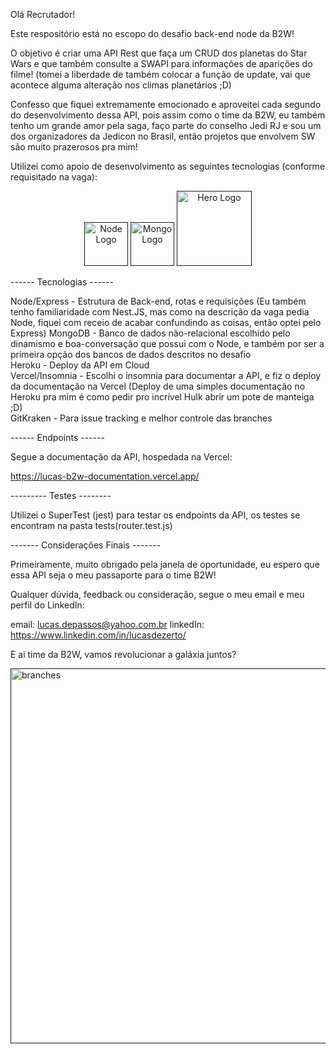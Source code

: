 Olá Recrutador!

Este respositório está no escopo do desafio back-end node da B2W!

O objetivo é criar uma API Rest que faça um CRUD dos planetas do Star Wars e que também consulte a SWAPI para informações de aparições do filme! (tomei a liberdade de também colocar a função de update, vai que acontece alguma alteração nos climas planetários ;D)

Confesso que fiquei extremamente emocionado e aproveitei cada segundo do desenvolvimento dessa API, pois assim como o time da B2W, eu também tenho um grande amor pela saga, faço parte do conselho Jedi RJ e sou um dos organizadores da Jedicon no Brasil, então projetos que envolvem SW são muito prazerosos pra mim!

Utilizei como apoio de desenvolvimento as seguintes tecnologias (conforme requisitado na vaga):

<p align="center"> 
  <a href="" target="blank"><img src="https://img.icons8.com/color/452/nodejs.png" width="70" alt="Node Logo" /></a>
  <a href="" target="blank"><img src="https://siga0984.files.wordpress.com/2019/11/mongodb-logo.png" width="70" alt="Mongo Logo" /></a>
  <a href="" target="blank"><img src="https://seekvectorlogo.net/wp-content/uploads/2018/12/heroku-vector-logo.png" width="120" alt="Hero Logo" /></a>  
</p>

[circleci-image]: https://img.shields.io/circleci/build/github/nestjs/nest/master?token=abc123def456
[circleci-url]: https://circleci.com/gh/nestjs/nest


------ Tecnologias ------

Node/Express - Estrutura de Back-end, rotas e requisições (Eu também tenho familiaridade com Nest.JS, mas como na descrição da vaga pedia Node, fiquei com receio de acabar confundindo as coisas, então optei pelo Express)
MongoDB - Banco de dados não-relacional escolhido pelo dinamismo e boa-conversação que possui com o Node, e também por ser a primeira opção dos bancos de dados descritos no desafio<br/>
Heroku - Deploy da API em Cloud  <br/>
Vercel/Insomnia - Escolhi o insomnia para documentar a API, e fiz o deploy da documentação na Vercel (Deploy de uma simples documentação no Heroku pra mim é como pedir pro incrível Hulk abrir um pote de manteiga ;D) <br/>
GitKraken - Para issue tracking e melhor controle das branches


------ Endpoints ------

Segue a documentação da API, hospedada na Vercel:


https://lucas-b2w-documentation.vercel.app/


--------- Testes --------

Utilizei o SuperTest (jest) para testar os endpoints da API, os testes se encontram na pasta tests(router.test.js)

------- Considerações Finais -------

Primeiramente, muito obrigado pela janela de oportunidade, eu espero que essa API seja o meu passaporte para o time B2W!

Qualquer dúvida, feedback ou consideração, segue o meu email e meu perfil do LinkedIn:


email: lucas.depassos@yahoo.com.br
linkedIn: https://www.linkedin.com/in/lucasdezerto/



E ai time da B2W, vamos revolucionar a galáxia juntos?


<a href=""><img src="https://pbs.twimg.com/media/CWYua0-UwAAwnY4.jpg" alt="branches" border="0" width="600"></a>



